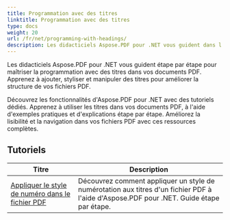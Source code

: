 ```yaml
---
title: Programmation avec des titres
linktitle: Programmation avec des titres
type: docs
weight: 20
url: /fr/net/programming-with-headings/
description: Les didacticiels Aspose.PDF pour .NET vous guident dans l'utilisation des titres pour améliorer la structure de vos documents PDF.
---
```

Les didacticiels Aspose.PDF pour .NET vous guident étape par étape pour maîtriser la programmation avec des titres dans vos documents PDF. Apprenez à ajouter, styliser et manipuler des titres pour améliorer la structure de vos fichiers PDF.

Découvrez les fonctionnalités d'Aspose.PDF pour .NET avec des tutoriels dédiés. Apprenez à utiliser les titres dans vos documents PDF, à l'aide d'exemples pratiques et d'explications étape par étape. Améliorez la lisibilité et la navigation dans vos fichiers PDF avec ces ressources complètes.

## Tutoriels
| Titre | Description |
| --- | --- | 
| [Appliquer le style de numéro dans le fichier PDF](./apply-number-style/) | Découvrez comment appliquer un style de numérotation aux titres d'un fichier PDF à l'aide d'Aspose.PDF pour .NET. Guide étape par étape. |   
